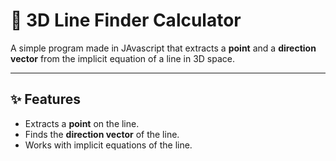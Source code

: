 # 📌 3D Line Finder Calculator

A simple program made in JAvascript that extracts a **point** and a **direction vector** from the implicit equation of a line in 3D space.

---

## ✨ Features

- Extracts a **point** on the line.
- Finds the **direction vector** of the line.
- Works with implicit equations of the line.  
